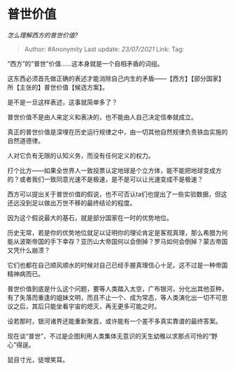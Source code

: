 # 普世价值
*怎么理解西方的普世价值?*

> Author: #Anonymity
> Last update: *23/07/2021*
> Link:
> Tag:

“西方”的“普世”价值……这本身就是一个自相矛盾的词组。

这东西必须首先做正确的表述才能消除自己内生的矛盾——【西方】【部分国家】所【主张的】普世价值【候选方案】。

是不是一旦这样表述，这事就简单多了？

普世价值不是由人来定义和表决的，也不能由人自己决定信奉就成立。

真正的普世价值是深埋在历史运行规律之中，由一切其他自然规律负责铁血实施的自然道德律。

人对它负有无限的认知义务，而没有任何定义的权力。

打个比方——如果全世界人一致投票认定地球是个立方体，能不能把地球变成方的？或者我们一致同意光速不是极速，是不是可以让光速变成不是极速？

西方可以提出关于普世价值的假说，也不可否认ta们也提出了一些实验数据，但这还远没到足以做出万世不移的最终结论的程度。

因为这个假说最大的基石，就是部分国家在一时的优势地位。

历史无常，若是你的优势地位就足以证明你的理论肯定是客观真理，那么希腊为何能从波斯帝国的手下幸存？亚历山大帝国何以会倒掉？罗马如何会倒掉？蒙古帝国又凭什么崩溃？

它们也都在自己顺风顺水的时候对自己已经手握真理信心十足。这不过是一种帝国精神病而已。

普世价值到底是什么这个问题，要等人类踏入太空，广布银河，分化出其他亚种，有了失落而重逢的姐妹文明，而且不止一个、成为常态，等人类演化出一切不可思议之后，其后只能坐看宇宙的熄灭，再无更多可能之时。

设若那时，银河诸界还能重新聚首，或许能有一个差不多真实靠谱的最终答案。

现在谈“普世”，不过是企图利用人类集体无意识的天生幼稚以求那点可怜的“野心”得逞。

鼠目寸光，徒增笑耳。
